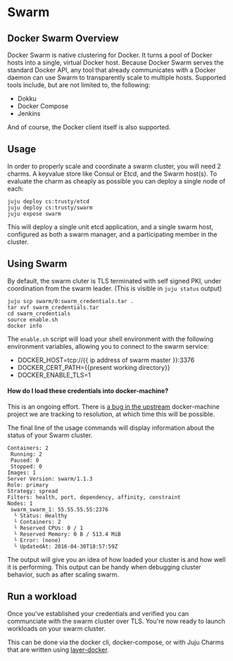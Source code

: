 # Swarm


## Docker Swarm Overview

Docker Swarm is native clustering for Docker. It turns a pool of Docker hosts
into a single, virtual Docker host. Because Docker Swarm serves the standard
Docker API, any tool that already communicates with a Docker daemon can use
Swarm to transparently scale to multiple hosts. Supported tools include, but
are not limited to, the following:

- Dokku
- Docker Compose
- Jenkins

And of course, the Docker client itself is also supported.

## Usage

In order to properly scale and coordinate a swarm cluster, you will need 2
charms. A keyvalue store like Consul or Etcd, and the Swarm host(s). To evaluate
the charm as cheaply as possible you can deploy a single node of each:

    juju deploy cs:trusty/etcd
    juju deploy cs:trusty/swarm
    juju expose swarm

This will deploy a single unit etcd application, and a single swarm host,
configured as both a swarm manager, and a participating member in the cluster.

## Using Swarm

By default, the swarm cluter is TLS terminated with self signed PKI, under
coordination from the swarm leader. (This is visible in `juju status` output)

    juju scp swarm/0:swarm_credentials.tar .
    tar xvf swarm_credentials.tar
    cd swarm_credentials
    source enable.sh
    docker info

The `enable.sh` script will load your shell environment with the following
environment variables, allowing you to connect to the swarm service:

- DOCKER_HOST=tcp://{{ ip address of swarm master }}:3376
- DOCKER_CERT_PATH={{present working directory}}
- DOCKER_ENABLE_TLS=1


#### How do I load these credentials into docker-machine?

This is an ongoing effort. There is [a bug in the upstream](https://github.com/docker/machine/issues/1221)
docker-machine project we are tracking to resolution, at which time this will
be possible.



The final line of the usage commands will display information about the status
of your Swarm cluster.

    Containers: 2
     Running: 2
     Paused: 0
     Stopped: 0
    Images: 1
    Server Version: swarm/1.1.3
    Role: primary
    Strategy: spread
    Filters: health, port, dependency, affinity, constraint
    Nodes: 1
     swarm_swarm_1: 55.55.55.55:2376
      └ Status: Healthy
      └ Containers: 2
      └ Reserved CPUs: 0 / 1
      └ Reserved Memory: 0 B / 513.4 MiB
      └ Error: (none)
      └ UpdatedAt: 2016-04-30T18:57:59Z

The output will give you an idea of how loaded your cluster is and how well it
is performing. This output can be handy when debugging cluster behavior, such
as after scaling swarm.


## Run a workload

Once you've established your credentials and verified you can communciate with
the swarm cluster over TLS. You're now ready to launch workloads on your
swarm cluster.

This can be done via the docker cli, docker-compose, or with
Juju Charms that are written using [layer-docker](https://github.com/juju-solutions/layer-docker).
